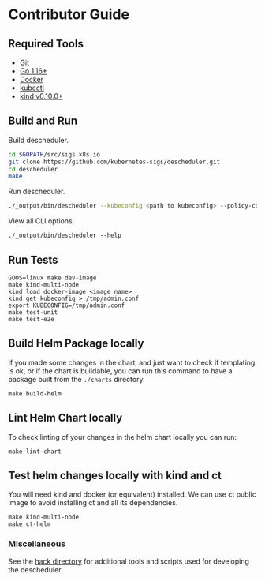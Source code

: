 # Contributor Guide

## Required Tools

- [Git](https://git-scm.com/downloads)
- [Go 1.16+](https://golang.org/dl/)
- [Docker](https://docs.docker.com/install/)
- [kubectl](https://kubernetes.io/docs/tasks/tools/install-kubectl)
- [kind v0.10.0+](https://kind.sigs.k8s.io/)

## Build and Run

Build descheduler.
```sh
cd $GOPATH/src/sigs.k8s.io
git clone https://github.com/kubernetes-sigs/descheduler.git
cd descheduler
make
```

Run descheduler.
```sh
./_output/bin/descheduler --kubeconfig <path to kubeconfig> --policy-config-file <path-to-policy-file> --v 1
```

View all CLI options.
```
./_output/bin/descheduler --help
```

## Run Tests
```
GOOS=linux make dev-image
make kind-multi-node
kind load docker-image <image name>
kind get kubeconfig > /tmp/admin.conf
export KUBECONFIG=/tmp/admin.conf
make test-unit
make test-e2e
```


## Build Helm Package locally

If you made some changes in the chart, and just want to check if templating is ok, or if the chart is buildable, you can run this command to have a package built from the `./charts` directory.

```
make build-helm
```

## Lint Helm Chart locally

To check linting of your changes in the helm chart locally you can run:

```
make lint-chart
```

## Test helm changes locally with kind and ct

You will need kind and docker (or equivalent) installed. We can use ct public image to avoid installing ct and all its dependencies.


```
make kind-multi-node
make ct-helm
```

### Miscellaneous
See the [hack directory](https://github.com/kubernetes-sigs/descheduler/tree/master/hack) for additional tools and scripts used for developing the descheduler.
